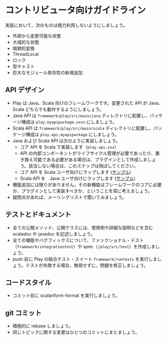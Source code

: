 <!-- translated -->
<!--
# Contributor Guidelines

Implementation-wise, the following things should be avoided as much as possible:

* public mutable state
* global state
* implicit conversions
* threadLocal
* locks
* casting
* introducing new, heavy external dependencies* 
-->
# コントリビュータ向けガイドライン

実装において、次のものは極力利用しないようにしましょう。

* 外部から変更可能な状態
* 大域的な状態
* 暗黙的変換
* ThreadLocal
* ロック
* 型キャスト
* 巨大なモジュール依存性の新規追加

<!--
## API design

* Play is a Java and Scala framework, make sure your changes are working for both API-s
* Java APIs should go to ```framework/play/src/main/java```, package structure is ```play.myapipackage.xxxx```
* Scala APIs should go to ```framework/play/src/main/scala```, where the package structure is ```play.api.myapipackage```
* Java and Scala APIs should be implemented the following way:
  * implement the core API in scala (```play.api.xxx```)
  * if your component requires life cycle management or needs to be swappable, create a plugin, otherwise skip this step
  * wrap core API for scala users ([example]  (https://github.com/playframework/Play20/blob/master/framework/src/play/src/main/scala/play/api/cache/Cache.scala#L69))
  * wrap scala API for java users ([example](https://github.com/playframework/Play20/blob/master/framework/src/play/src/main/java/play/cache/Cache.java))
* features are forever, always think about whether a new feature really belongs to the core framework or it should be implemented as a plugin
* if you are in doubt, ask on the mailing list
-->
## API デザイン

* Play は Java、Scala 向けのフレームワークです。変更された API が Java、 Scala どちらでも動作するようにしましょう。
* Java API は ```framework/play/src/main/java``` ディレクトリに配置し、パッケージ構成は ```play.myapipackage.xxxx``` にしましょう。
* Scala API は ```framework/play/src/main/scala``` ディレクトリに配置し、パッケージ構成は ```play.api.myapipackage``` にしましょう。
* Java および Scala API は次のように実装しましょう。
  * コア API を Scala で実装します（```play.api.xxx```）
  * API の内部コンポーネントがライフサイクル管理が必要であったり、置き換え可能である必要がある場合は、プラグインとして作成しましょう。該当しない場合は、このステップは飛ばしてください。
  * コア API を Scala ユーザ向けにラップします ([サンプル](https://github.com/playframework/Play20/blob/master/framework/src/play/src/main/scala/play/api/cache/Cache.scala#L69))
  * Scala API を　Java ユーザ向けにラップします ([サンプル](https://github.com/playframework/Play20/blob/master/framework/src/play/src/main/java/play/cache/Cache.java))
* 機能追加には限りがありません。その新機能はフレームワークのコアに必要か、プラグインとして実装すべきか、ということを常に考えましょう。
* 疑問点があれば、メーリングリストで聞いてみましょう。

<!--
## Testing and documentation

* each and every public facing method and class need to have a corresponding scaladoc or javadoc with examples, description etc.
* each feature and bug fix requires either a functional test (```framework/integrationtest```) or a spec (```/play/src/test```)
* run Play's integration test suite ```framework/runtests``` before pushing. If a test fails, fix it, do not ignore it.
-->
## テストとドキュメント

* 全ての公開メソッド、公開クラスには、使用例や詳細な説明などを含む scaladoc や javadoc を記述しましょう。
* 全ての機能やバグフィックスについて、ファンクショナル・テスト（```framework/integrationtest```）や spec（```/play/src/test```）を作成しましょう。
* push 前に Play の結合テスト・スイート ```framework/runtests``` を実行しましょう。テストが失敗する場合、無視せずに、問題を修正しましょう。

<!--
## source format

* run scalariform-format  before commit* * 
-->
## コードスタイル

* コミット前に scalariform-format を実行しましょう。

<!--
## git commits

* prefer rebase
* bigger changesets
-->
## git コミット

* 積極的に rebase しましょう。
* 同じトピックに関する変更はひとつのコミットにまとましょう。